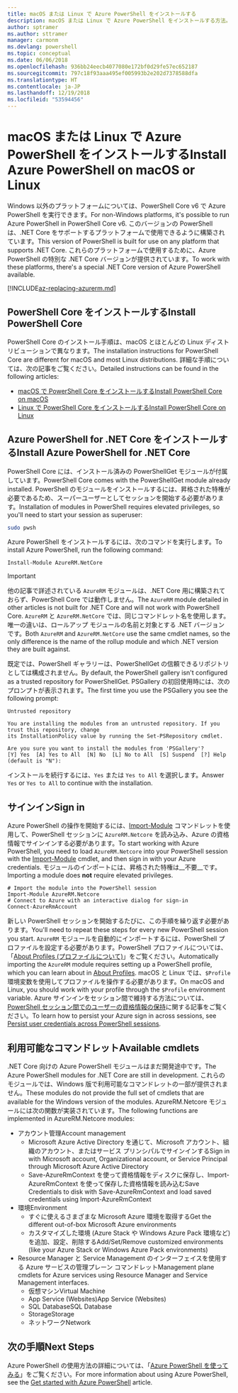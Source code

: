 ```yaml
---
title: macOS または Linux で Azure PowerShell をインストールする
description: macOS または Linux で Azure PowerShell をインストールする方法。
author: sptramer
ms.author: sttramer
manager: carmonm
ms.devlang: powershell
ms.topic: conceptual
ms.date: 06/06/2018
ms.openlocfilehash: 936bb24eecb4077080e172bf0d29fe57ec652187
ms.sourcegitcommit: 797c18f93aaa495ef005993b2e202d7378588dfa
ms.translationtype: HT
ms.contentlocale: ja-JP
ms.lasthandoff: 12/19/2018
ms.locfileid: "53594456"
---
```

# <a name="install-azure-powershell-on-macos-or-linux"></a><span data-ttu-id="abf32-103">macOS または Linux で Azure PowerShell をインストールする</span><span class="sxs-lookup"><span data-stu-id="abf32-103">Install Azure PowerShell on macOS or Linux</span></span>

<span data-ttu-id="abf32-104">Windows 以外のプラットフォームについては、PowerShell Core v6 で Azure PowerShell を実行できます。</span><span class="sxs-lookup"><span data-stu-id="abf32-104">For non-Windows platforms, it's possible to run Azure PowerShell in PowerShell Core v6.</span></span> <span data-ttu-id="abf32-105">このバージョンの PowerShell は、.NET Core をサポートするプラットフォームで使用できるように構築されています。</span><span class="sxs-lookup"><span data-stu-id="abf32-105">This version of PowerShell is built for use on any platform that supports .NET Core.</span></span> <span data-ttu-id="abf32-106">これらのプラットフォームで使用するために、Azure PowerShell の特別な .NET Core バージョンが提供されています。</span><span class="sxs-lookup"><span data-stu-id="abf32-106">To work with these platforms, there's a special .NET Core version of Azure PowerShell available.</span></span>

[!INCLUDE[az-replacing-azurerm.md](../includes/az-replacing-azurerm.md)]

## <a name="install-powershell-core"></a><span data-ttu-id="abf32-107">PowerShell Core をインストールする</span><span class="sxs-lookup"><span data-stu-id="abf32-107">Install PowerShell Core</span></span>

<span data-ttu-id="abf32-108">PowerShell Core のインストール手順は、macOS とほとんどの Linux ディストリビューションで異なります。</span><span class="sxs-lookup"><span data-stu-id="abf32-108">The installation instructions for PowerShell Core are different for macOS and most Linux distributions.</span></span>
<span data-ttu-id="abf32-109">詳細な手順については、次の記事をご覧ください。</span><span class="sxs-lookup"><span data-stu-id="abf32-109">Detailed instructions can be found in the following articles:</span></span>

* [<span data-ttu-id="abf32-110">macOS で PowerShell Core をインストールする</span><span class="sxs-lookup"><span data-stu-id="abf32-110">Install PowerShell Core on macOS</span></span>](/powershell/scripting/setup/installing-powershell-core-on-macos)
* [<span data-ttu-id="abf32-111">Linux で PowerShell Core をインストールする</span><span class="sxs-lookup"><span data-stu-id="abf32-111">Install PowerShell Core on Linux</span></span>](/powershell/scripting/setup/installing-powershell-core-on-linux)

## <a name="install-azure-powershell-for-net-core"></a><span data-ttu-id="abf32-112">Azure PowerShell for .NET Core をインストールする</span><span class="sxs-lookup"><span data-stu-id="abf32-112">Install Azure PowerShell for .NET Core</span></span>

<span data-ttu-id="abf32-113">PowerShell Core には、インストール済みの PowerShellGet モジュールが付属しています。</span><span class="sxs-lookup"><span data-stu-id="abf32-113">PowerShell Core comes with the PowerShellGet module already installed.</span></span> <span data-ttu-id="abf32-114">PowerShell のモジュールをインストールするには、昇格された特権が必要であるため、スーパーユーザーとしてセッションを開始する必要があります。</span><span class="sxs-lookup"><span data-stu-id="abf32-114">Installation of modules in PowerShell requires elevated privileges, so you'll need to start your session as superuser:</span></span>

```bash
sudo pwsh
```

<span data-ttu-id="abf32-115">Azure PowerShell をインストールするには、次のコマンドを実行します。</span><span class="sxs-lookup"><span data-stu-id="abf32-115">To install Azure PowerShell, run the following command:</span></span>

```powershell-interactive
Install-Module AzureRM.NetCore
```

> [!IMPORTANT]
> <span data-ttu-id="abf32-116">他の記事で詳述されている `AzureRM` モジュールは、.NET Core 用に構築されておらず、PowerShell Core では動作しません。</span><span class="sxs-lookup"><span data-stu-id="abf32-116">The `AzureRM` module detailed in other articles is not built for .NET Core and will not work with PowerShell Core.</span></span> <span data-ttu-id="abf32-117">`AzureRM` と `AzureRM.NetCore` では、同じコマンドレット名を使用します。唯一の違いは、ロールアップ モジュールの名前と対象とする .NET バージョンです。</span><span class="sxs-lookup"><span data-stu-id="abf32-117">Both `AzureRM` and `AzureRM.NetCore` use the same cmdlet names, so the only difference is the name of the rollup module and which .NET version they are built against.</span></span>

<span data-ttu-id="abf32-118">既定では、PowerShell ギャラリーは、PowerShellGet の信頼できるリポジトリとしては構成されません。</span><span class="sxs-lookup"><span data-stu-id="abf32-118">By default, the PowerShell gallery isn't configured as a trusted repository for PowerShellGet.</span></span> <span data-ttu-id="abf32-119">PSGallery の初回使用時には、次のプロンプトが表示されます。</span><span class="sxs-lookup"><span data-stu-id="abf32-119">The first time you use the PSGallery you see the following prompt:</span></span>

```output
Untrusted repository

You are installing the modules from an untrusted repository. If you trust this repository, change
its InstallationPolicy value by running the Set-PSRepository cmdlet.

Are you sure you want to install the modules from 'PSGallery'?
[Y] Yes  [A] Yes to All  [N] No  [L] No to All  [S] Suspend  [?] Help (default is "N"):
```

<span data-ttu-id="abf32-120">インストールを続行するには、`Yes` または `Yes to All` を選択します。</span><span class="sxs-lookup"><span data-stu-id="abf32-120">Answer `Yes` or `Yes to All` to continue with the installation.</span></span>

## <a name="sign-in"></a><span data-ttu-id="abf32-121">サインイン</span><span class="sxs-lookup"><span data-stu-id="abf32-121">Sign in</span></span>

<span data-ttu-id="abf32-122">Azure PowerShell の操作を開始するには、[Import-Module](/powershell/module/Microsoft.PowerShell.Core/Import-Module) コマンドレットを使用して、PowerShell セッションに `AzureRM.Netcore` を読み込み、Azure の資格情報でサインインする必要があります。</span><span class="sxs-lookup"><span data-stu-id="abf32-122">To start working with Azure PowerShell, you need to load `AzureRM.Netcore` into your PowerShell session with the [Import-Module](/powershell/module/Microsoft.PowerShell.Core/Import-Module) cmdlet, and then sign in with your Azure credentials.</span></span> <span data-ttu-id="abf32-123">モジュールのインポートには、昇格された特権は__不要__です。</span><span class="sxs-lookup"><span data-stu-id="abf32-123">Importing a module does __not__ require elevated privileges.</span></span>

```powershell-interactive
# Import the module into the PowerShell session
Import-Module AzureRM.Netcore
# Connect to Azure with an interactive dialog for sign-in
Connect-AzureRmAccount
```

<span data-ttu-id="abf32-124">新しい PowerShell セッションを開始するたびに、この手順を繰り返す必要があります。</span><span class="sxs-lookup"><span data-stu-id="abf32-124">You'll need to repeat these steps for every new PowerShell session you start.</span></span> <span data-ttu-id="abf32-125">`AzureRM` モジュールを自動的にインポートするには、PowerShell プロファイルを設定する必要があります。PowerShell プロファイルについては、「[About Profiles (プロファイルについて)](/powershell/module/microsoft.powershell.core/about/about_profiles)」をご覧ください。</span><span class="sxs-lookup"><span data-stu-id="abf32-125">Automatically importing the `AzureRM` module requires setting up a PowerShell profile, which you can learn about in [About Profiles](/powershell/module/microsoft.powershell.core/about/about_profiles).</span></span>
<span data-ttu-id="abf32-126">macOS と Linux では、`$Profile` 環境変数を使用してプロファイルを操作する必要があります。</span><span class="sxs-lookup"><span data-stu-id="abf32-126">On macOS and Linux, you should work with your profile through the `$Profile` environment variable.</span></span> <span data-ttu-id="abf32-127">Azure サインインをセッション間で維持する方法については、[PowerShell セッション間でのユーザーの資格情報の保持](context-persistence.md)に関する記事をご覧ください。</span><span class="sxs-lookup"><span data-stu-id="abf32-127">To learn how to persist your Azure sign in across sessions, see [Persist user credentials across PowerShell sessions](context-persistence.md).</span></span>

## <a name="available-cmdlets"></a><span data-ttu-id="abf32-128">利用可能なコマンドレット</span><span class="sxs-lookup"><span data-stu-id="abf32-128">Available cmdlets</span></span>

<span data-ttu-id="abf32-129">.NET Core 向けの Azure PowerShell モジュールはまだ開発途中です。</span><span class="sxs-lookup"><span data-stu-id="abf32-129">The Azure PowerShell modules for .NET Core are still in development.</span></span> <span data-ttu-id="abf32-130">これらのモジュールでは、Windows 版で利用可能なコマンドレットの一部が提供されません。</span><span class="sxs-lookup"><span data-stu-id="abf32-130">These modules do not provide the full set of cmdlets that are available for the Windows version of the modules.</span></span> <span data-ttu-id="abf32-131">AzureRM.Netcore モジュールには次の関数が実装されています。</span><span class="sxs-lookup"><span data-stu-id="abf32-131">The following functions are implemented in AzureRM.Netcore modules:</span></span>

* <span data-ttu-id="abf32-132">アカウント管理</span><span class="sxs-lookup"><span data-stu-id="abf32-132">Account management</span></span>
  * <span data-ttu-id="abf32-133">Microsoft Azure Active Directory を通じて、Microsoft アカウント、組織のアカウント、またはサービス プリンシパルでサインインする</span><span class="sxs-lookup"><span data-stu-id="abf32-133">Sign in with Microsoft account, Organizational account, or Service Principal through Microsoft Azure Active Directory</span></span>
  * <span data-ttu-id="abf32-134">Save-AzureRmContext を使って資格情報をディスクに保存し、Import-AzureRmContext を使って保存した資格情報を読み込む</span><span class="sxs-lookup"><span data-stu-id="abf32-134">Save Credentials to disk with Save-AzureRmContext and load saved credentials using Import-AzureRmContext</span></span>
* <span data-ttu-id="abf32-135">環境</span><span class="sxs-lookup"><span data-stu-id="abf32-135">Environment</span></span>
  * <span data-ttu-id="abf32-136">すぐに使えるさまざまな Microsoft Azure 環境を取得する</span><span class="sxs-lookup"><span data-stu-id="abf32-136">Get the different out-of-box Microsoft Azure environments</span></span>
  * <span data-ttu-id="abf32-137">カスタマイズした環境 (Azure Stack や Windows Azure Pack 環境など) を追加、設定、削除する</span><span class="sxs-lookup"><span data-stu-id="abf32-137">Add/Set/Remove customized environments (like your Azure Stack or Windows Azure Pack environments)</span></span>
* <span data-ttu-id="abf32-138">Resource Manager と Service Management のインターフェイスを使用する Azure サービスの管理プレーン コマンドレット</span><span class="sxs-lookup"><span data-stu-id="abf32-138">Management plane cmdlets for Azure services using Resource Manager and Service Management interfaces.</span></span>
  * <span data-ttu-id="abf32-139">仮想マシン</span><span class="sxs-lookup"><span data-stu-id="abf32-139">Virtual Machine</span></span>
  * <span data-ttu-id="abf32-140">App Service (Websites)</span><span class="sxs-lookup"><span data-stu-id="abf32-140">App Service (Websites)</span></span>
  * <span data-ttu-id="abf32-141">SQL Database</span><span class="sxs-lookup"><span data-stu-id="abf32-141">SQL Database</span></span>
  * <span data-ttu-id="abf32-142">Storage</span><span class="sxs-lookup"><span data-stu-id="abf32-142">Storage</span></span>
  * <span data-ttu-id="abf32-143">ネットワーク</span><span class="sxs-lookup"><span data-stu-id="abf32-143">Network</span></span>

## <a name="next-steps"></a><span data-ttu-id="abf32-144">次の手順</span><span class="sxs-lookup"><span data-stu-id="abf32-144">Next Steps</span></span>

<span data-ttu-id="abf32-145">Azure PowerShell の使用方法の詳細については、「[Azure PowerShell を使ってみる](get-started-azureps.md)」をご覧ください。</span><span class="sxs-lookup"><span data-stu-id="abf32-145">For more information about using Azure PowerShell, see the [Get started with Azure PowerShell](get-started-azureps.md) article.</span></span>
